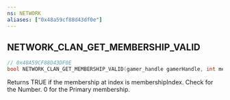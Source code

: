 ```yaml
---
ns: NETWORK
aliases: ["0x48a59cf88d43df0e"]
---
```

## NETWORK_CLAN_GET_MEMBERSHIP_VALID

```c
// 0x48A59CF88D43DF0E
bool NETWORK_CLAN_GET_MEMBERSHIP_VALID(gamer_handle gamerHandle, int membershipIndex);
```

Returns TRUE if the membership at index is membershipIndex. Check for the Number. 0 for the Primary membership.

